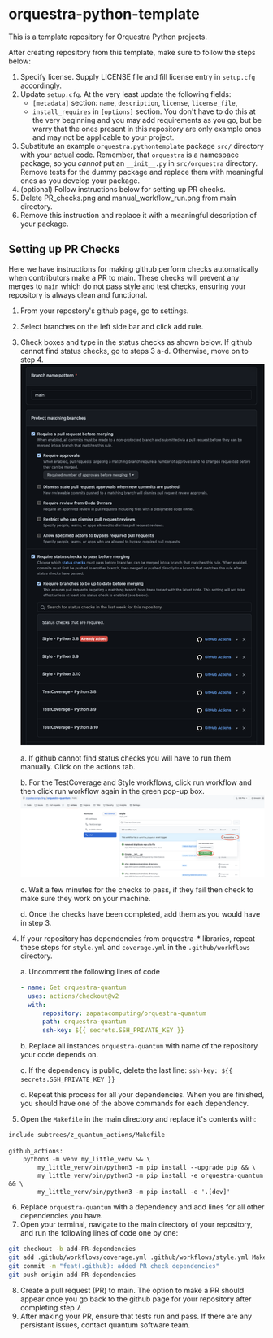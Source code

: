 # orquestra-python-template
This is a template repository for Orquestra Python projects.

After creating repository from this template, make sure to follow the steps below:

1. Specify license. Supply LICENSE file and fill license entry in `setup.cfg` accordingly.
2. Update `setup.cfg`. At the very least update the following fields:
   - `[metadata]` section: `name`, `description`, `license`, `license_file`, 
   - `install_requires` in `[options]` section. You don't have to do this at the very beginning and you may add requirements as you go, but be warry that the ones present in this repository are only example ones and may not be applicable to your project.
3. Substitute an example `orquestra.pythontemplate` package `src/` directory with your actual code. Remember, that `orquestra` is a namespace package, so you *cannot* put an `__init__.py` in `src/orquestra` directory. Remove tests for the dummy package and replace them with meaningful ones as you develop your package.
4. (optional) Follow instructions below for setting up PR checks.
5. Delete PR_checks.png and manual_workflow_run.png from main directory.
6. Remove this instruction and replace it with a meaningful description of your package.


## Setting up PR Checks
Here we have instructions for making github perform checks automatically when contributors make a PR to main. These checks will prevent any merges to `main` which do not pass style and test checks, ensuring your repository is always clean and functional.

1. From your repostory's github page, go to settings.
2. Select branches on the left side bar and click add rule.
3. Check boxes and type in the status checks as shown below. If github cannot find status checks, go to steps 3 a-d. Otherwise, move on to step 4. ![](PR_checks.png)
  
   a. If github cannot find status checks you will have to run them manually. Click on the actions tab.
  
   b. For the TestCoverage and Style workflows, click run workflow and then click run workflow again in the green pop-up box.![](manual_workflow_run.png)
  
   c. Wait a few minutes for the checks to pass, if they fail then check to make sure they work on your machine.
  
   d. Once the checks have been completed, add them as you would have in step 3.

4. If your repository has dependencies from orquestra-* libraries, repeat these steps for `style.yml` and `coverage.yml` in the `.github/workflows` directory.
   
   a. Uncomment the following lines of code
   ```yaml
   - name: Get orquestra-quantum
     uses: actions/checkout@v2
     with:
         repository: zapatacomputing/orquestra-quantum
         path: orquestra-quantum
         ssh-key: ${{ secrets.SSH_PRIVATE_KEY }}
   ```
   b. Replace all instances `orquestra-quantum` with name of the repository your code depends on.

   c. If the dependency is public, delete the last line: `ssh-key: ${{ secrets.SSH_PRIVATE_KEY }}`

   d. Repeat this process for all your dependencies. When you are finished, you should have one of the above commands for each dependency.

5. Open the `Makefile` in the main directory and replace it's contents with:
```make
include subtrees/z_quantum_actions/Makefile

github_actions:
	python3 -m venv my_little_venv && \
		my_little_venv/bin/python3 -m pip install --upgrade pip && \
		my_little_venv/bin/python3 -m pip install -e orquestra-quantum && \
		my_little_venv/bin/python3 -m pip install -e '.[dev]'
```
6. Replace `orquestra-quantum` with a dependency and add lines for all other dependencies you have.
7. Open your terminal, navigate to the main directory of your repository, and run the following lines of code one by one:
```bash
git checkout -b add-PR-dependencies
git add .github/workflows/coverage.yml .github/workflows/style.yml Makefile
git commit -m "feat(.github): added PR check dependencies"
git push origin add-PR-dependencies
```
8. Create a pull request (PR) to main. The option to make a PR should appear once you go back to the github page for your repository after completing step 7.
9. After making your PR, ensure that tests run and pass. If there are any persistant issues, contact quantum software team.
